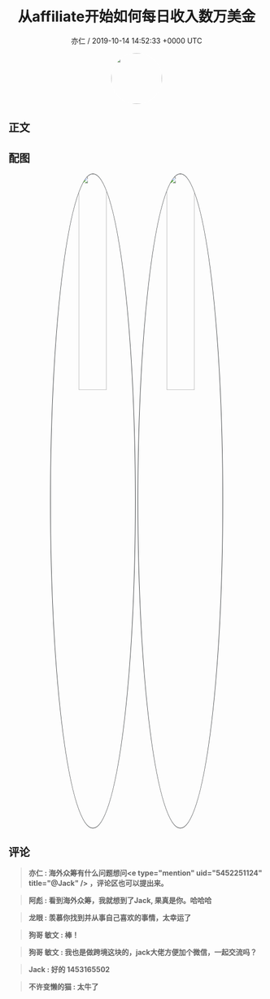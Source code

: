 <h1 align="center">从affiliate开始如何每日收入数万美金</h1>
<p align="center">
    <a>亦仁 / 2019-10-14 14:52:33 &#43;0000 UTC</a>
</p>

<div align="center">
    <img src="https://images.zsxq.com/Fn3NQqCN8nuGF86yZPXSbEsl0mb3?e=1590940799&amp;token=kIxbL07-8jAj8w1n4s9zv64FuZZNEATmlU_Vm6zD:pfbNc8W3hS0oYG_hyXXh_rHMHuc=" width="100" height="100" style="border:1px solid;border-radius:50%; color:#ffffff"/>
</div>

## 正文

<div>

</div>

## 配图
<div class="image" align="center">

<img src="https://images.zsxq.com/FovMYL0zNyfbpc_jPNchj75bcMB_?imageMogr2/auto-orient/thumbnail/800x/format/jpg/blur/1x0/quality/75&amp;e=1590940799&amp;token=kIxbL07-8jAj8w1n4s9zv64FuZZNEATmlU_Vm6zD:wU3G1bsYV74jDFa8oGAWW3XhGjg=" width="33%" height="33%" style="border:1px solid;border-radius:50%; color:#3c3f41"/>

<img src="https://images.zsxq.com/FlaJGiYl0k_AdAmLOBwFQp4-CLiW?imageMogr2/auto-orient/thumbnail/800x/format/jpg/blur/1x0/quality/75&amp;e=1590940799&amp;token=kIxbL07-8jAj8w1n4s9zv64FuZZNEATmlU_Vm6zD:lnsLBeTWOeLTX25u2_9JoAQvzr0=" width="33%" height="33%" style="border:1px solid;border-radius:50%; color:#3c3f41"/>

</div>

## 评论

<div align="left">
<div>

<blockquote >
<span> <strong>亦仁 : 海外众筹有什么问题想问&lt;e type=&#34;mention&#34; uid=&#34;5452251124&#34; title=&#34;@Jack&#34; /&gt; ，评论区也可以提出来。 </strong></span>
</blockquote>

<blockquote >
<span> <strong>阿彪 : 看到海外众筹，我就想到了Jack, 果真是你。哈哈哈 </strong></span>
</blockquote>

<blockquote >
<span> <strong>龙眼 : 羡慕你找到并从事自己喜欢的事情，太幸运了 </strong></span>
</blockquote>

<blockquote >
<span> <strong>狗哥 敏文 : 棒！ </strong></span>
</blockquote>

<blockquote >
<span> <strong>狗哥 敏文 : 我也是做跨境这块的，jack大佬方便加个微信，一起交流吗？ </strong></span>
</blockquote>

<blockquote >
<span> <strong>Jack : 好的 1453165502 </strong></span>
</blockquote>

<blockquote >
<span> <strong>不许变懒的猫 : 太牛了 </strong></span>
</blockquote>

</div>
</div>